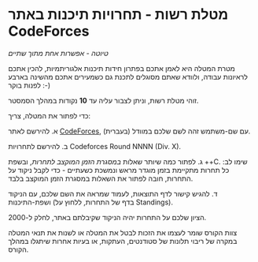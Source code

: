 # מטלת רשות - תחרויות תיכנות באתר CodeForces

*טיוטה - אפשרות אחת מתוך שתיים*

מטרת המטלה היא לאמן אתכם בפתרון חידות תיכנות אלגוריתמיות, להכין אתכם לראיונות עבודה, ולוודא שאתם מסוגלים לתכנת גם כשמעירים אתכם מהשינה בארבע לפנות בוקר  :-)

זוהי מטלת רשות, וניתן לצבור עליה עד **10** נקודות במהלך הסמסטר.

כדי לפתור את המטלה, צריך:

א. להירשם לאתר [CodeForces](https://codeforces.com/), עם שם-משתמש זהה לשם שלכם במוודל (בעברית).
 
ב. להירשם לתחרויות  Codeforces Round NNNN (Div. X).

ג. לפתור כמה שיותר שאלות *במסגרת הזמן המוקצב לתחרות*, ובשפת ++C. שימו לב: כל תחרות מתקיימת בזמן מוגדר מראש ונמשכת כשעתיים - כדי לקבל ניקוד על התחרות, חובה לפתור את השאלות במסגרת הזמן המוקצב בלבד.

ד. להגיש קישור לדף התוצאות, לעמוד שמראה את השם שלכם, עם הניקוד ושפת-התיכנות (בדף של התחרות, ללחוץ על Standings).

הציון שלכם על התחרות יהיה הניקוד שקיבלתם באתר, לחלק ל-2000.

צוות הקורס שומר לעצמו את הזכות לבטל את המטלה או לשנות את תנאי המטלה במקרה של ריבוי תלונות של סטודנטים, העתקות, או בעיות אחרות שיתגלו במהלך הקורס.

